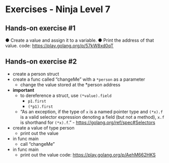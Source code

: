 # Exercises - Ninja Level 7

## Hands-on exercise #1

● Create a value and assign it to a variable.
● Print the address of that value.
code: https://play.golang.org/p/57kW8xd0qT

## Hands-on exercise #2

- create a person struct
- create a func called “changeMe” with a `*person` as a parameter
  - change the value stored at the \*person address
- **important**
  - to dereference a struct, use `(*value).field`
    - `p1.first`
    - `(*p1).first`
  - “As an exception, if the type of `x` is a named pointer type and `(*x).f` is a valid selector expression denoting a field (but not a method),
    `x.f` is shorthand for `(*x).f`.” - https://golang.org/ref/spec#Selectors
- create a value of type person
  - print out the value
- in func main
  - call “changeMe”
- in func main
  - print out the value
    code: https://play.golang.org/p/AehM662HKS
